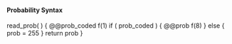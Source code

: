 #### Probability Syntax

<div class="syntax">
read_prob( ) {
    @@prob_coded                                                        f(1)
    if ( prob_coded ) {
        @@prob                                                          f(8)
    } else {
        prob = 255
    }
    return prob
}
</div>
